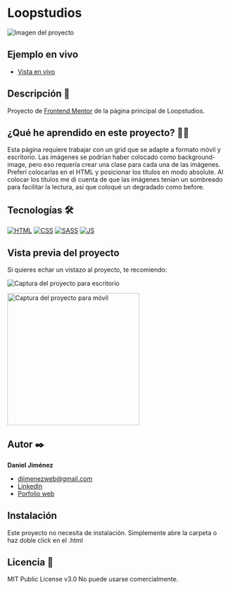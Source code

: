 # Loopstudios

![Imagen del proyecto](https://github.com/djimenezweb/loopstudios/blob/main/design/preview-desktop.jpg?raw=true)

## Ejemplo en vivo

- [Vista en vivo](https://djimenezweb.github.io/loopstudios/dist/)

## Descripción 📑

Proyecto de [Frontend Mentor](https://www.frontendmentor.io/challenges/loopstudios-landing-page-N88J5Onjw) de la página principal de Loopstudios.

## ¿Qué he aprendido en este proyecto? 🙇🏻

Esta página requiere trabajar con un grid que se adapte a formato móvil y escritorio.
Las imágenes se podrían haber colocado como background-image, pero eso requería crear una clase para cada una de las imágenes. Preferí colocarlas en el HTML y posicionar los títulos en modo absolute.
Al colocar los títulos me di cuenta de que las imágenes tenían un sombreado para facilitar la lectura, así que coloqué un degradado como before.

## Tecnologías 🛠

<!-- Iconos sacados de: https://github.com/hendrasob/badges/blob/master/README.md y https://github.com/alexandresanlim/Badges4-README.md-Profile -->

[![HTML](https://img.shields.io/badge/HTML5-E34F26?style=for-the-badge&logo=html5&logoColor=white)](https://es.wikipedia.org/wiki/HTML5)
[![CSS](https://img.shields.io/badge/CSS3-1572B6?style=for-the-badge&logo=css3&logoColor=white)](https://es.wikipedia.org/wiki/CSS)
[![SASS](https://img.shields.io/badge/SASS-hotpink.svg?style=for-the-badge&logo=SASS&logoColor=white)](https://es.wikipedia.org/wiki/Sass)
[![JS](https://img.shields.io/badge/JavaScript-F7DF1E?style=for-the-badge&logo=javascript&logoColor=black)](https://es.wikipedia.org/wiki/JavaScript)

## Vista previa del proyecto

Si quieres echar un vistazo al proyecto, te recomiendo:

![Captura del proyecto para escritorio](https://github.com/djimenezweb/loopstudios/blob/main/design/desktop-design.jpg?raw=true)

<img src="https://github.com/djimenezweb/loopstudios/blob/main/design/mobile-design.jpg?raw=true" alt="Captura del proyecto para móvil" width="300px">

## Autor ✒️

**Daniel Jiménez**

- <a href="mailto:djimenezweb@gmail.com">djimenezweb@gmail.com</a>
- [LinkedIn](https://www.linkedin.com/in/djimenezweb)
- [Porfolio web](https://tu-dominio.com/)

## Instalación

Este proyecto no necesita de instalación. Simplemente abre la carpeta o haz doble click en el .html

## Licencia 📄

MIT Public License v3.0
No puede usarse comercialmente.